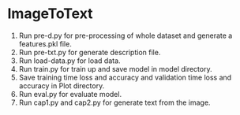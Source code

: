 # ImageToText
1. Run pre-d.py for pre-processing of whole dataset and generate a features.pkl file.
2. Run pre-txt.py for generate description file.
3. Run load-data.py for load data.
4. Run train.py for train up and save model in model directory.
5. Save training time loss and accuracy and validation time loss and accuracy in Plot directory.
6. Run eval.py for evaluate model.
7. Run cap1.py and cap2.py for generate text from the image.
